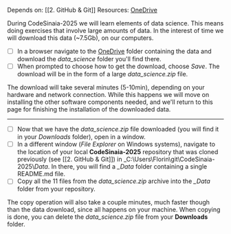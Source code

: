 Depends on: [[2. GitHub & Git]]
Resources: [OneDrive](https://onedrive.live.com/?cid=5a9a629557a7747a&id=5A9A629557A7747A%21s38872e09500f4040a3d8379181fa9c99&resid=5A9A629557A7747A%21s38872e09500f4040a3d8379181fa9c99&ithint=folder&e=zUbn6i&migratedtospo=true&redeem=aHR0cHM6Ly8xZHJ2Lm1zL2YvYy81YTlhNjI5NTU3YTc3NDdhL0Vna3VoemdQVUVCQW85ZzNrWUg2bkprQkNNcENsa25jcTVnVG9DNWdQcVNleUE%5FZT16VWJuNmk&v=validatepermission)

During CodeSinaia-2025 we will learn elements of data science. This means doing exercises that involve large amounts of data. In the interest of time we will download this data (~7.5Gb),  on our computers.

- [ ]  In a browser navigate to the [OneDrive](https://onedrive.live.com/?id=5A9A629557A7747A%21s38872e09500f4040a3d8379181fa9c99&cid=5A9A629557A7747A&sb=name&sd=1&view=0) folder containing the data and download the _data\_science_ folder you'll find there.
- [ ] When prompted to choose how to get the download, choose _Save_.  The download will be in the form of a large _data\_science.zip_ file. 

The download will take several minutes (5-10min), depending on your hardware and network connection. While this happens we will move on installing the other software components needed, and we'll return to this page for finishing the installation of the downloaded data.

---
- [ ] Now that we have the _data\_science.zip_ file downloaded (you will find it in your _Downloads_ folder), open in a window.
- [ ] In a different window (*File Explorer* on Windows systems), navigate to the location of your local **CodeSinaia-2025** repository that was cloned previously (see [[2. GitHub & Git]]) in _C:\Users\Florin\git\CodeSinaia-2025\\_Data_. In there, you will find a _\_Data_ folder containing a single README.md file.
- [ ] Copy all the 11 files from the _data\_science.zip_ archive into the _\_Data_ folder from your repository.

The copy operation will also take a couple minutes, much faster though than the data download, since all happens on your machine. When copying is done, you can delete the _data\_science.zip_ file from your **Downloads** folder.
